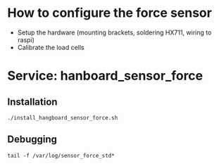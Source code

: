 # How to configure the force sensor
+ Setup the hardware (mounting brackets, soldering HX711, wiring to raspi)
+ Calibrate the load cells

# Service: hanboard_sensor_force
## Installation
```
./install_hangboard_sensor_force.sh
```

## Debugging
```
tail -f /var/log/sensor_force_std*
```
